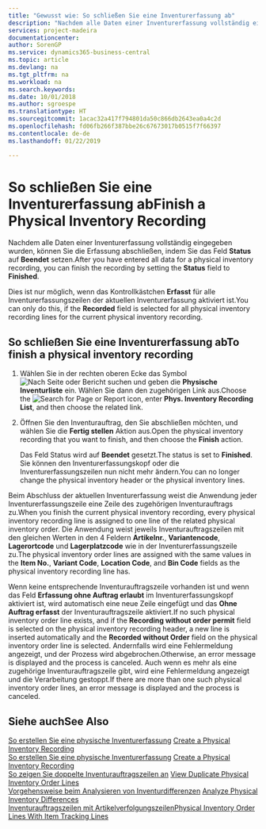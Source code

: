 ```yaml
---
title: "Gewusst wie: So schließen Sie eine Inventurerfassung ab"
description: "Nachdem alle Daten einer Inventurerfassung vollständig eingegeben wurden, können Sie die Erfassung abschließen, indem Sie das Feld Status auf Beendet setzen."
services: project-madeira
documentationcenter: 
author: SorenGP
ms.service: dynamics365-business-central
ms.topic: article
ms.devlang: na
ms.tgt_pltfrm: na
ms.workload: na
ms.search.keywords: 
ms.date: 10/01/2018
ms.author: sgroespe
ms.translationtype: HT
ms.sourcegitcommit: 1acac32a417f794801da50c866db2643ea0a4c2d
ms.openlocfilehash: fd06fb266f387bbe26c67673017b0515f7f66397
ms.contentlocale: de-de
ms.lasthandoff: 01/22/2019

---
```

# <a name="finish-a-physical-inventory-recording"></a><span data-ttu-id="58b38-103">So schließen Sie eine Inventurerfassung ab</span><span class="sxs-lookup"><span data-stu-id="58b38-103">Finish a Physical Inventory Recording</span></span>
<span data-ttu-id="58b38-104">Nachdem alle Daten einer Inventurerfassung vollständig eingegeben wurden, können Sie die Erfassung abschließen, indem Sie das Feld **Status** auf **Beendet** setzen.</span><span class="sxs-lookup"><span data-stu-id="58b38-104">After you have entered all data for a physical inventory recording, you can finish the recording by setting the **Status** field to **Finished**.</span></span>  

<span data-ttu-id="58b38-105">Dies ist nur möglich, wenn das Kontrollkästchen **Erfasst** für alle Inventurerfassungszeilen der aktuellen Inventurerfassung aktiviert ist.</span><span class="sxs-lookup"><span data-stu-id="58b38-105">You can only do this, if the **Recorded** field is selected for all physical inventory recording lines for the current physical inventory recording.</span></span>  

## <a name="to-finish-a-physical-inventory-recording"></a><span data-ttu-id="58b38-106">So schließen Sie eine Inventurerfassung ab</span><span class="sxs-lookup"><span data-stu-id="58b38-106">To finish a physical inventory recording</span></span>  

1.  <span data-ttu-id="58b38-107">Wählen Sie in der rechten oberen Ecke das Symbol ![Nach Seite oder Bericht suchen](../../media/ui-search/search_small.png "Nach Seite oder Bericht suchen") und geben die **Physische Inventurliste** ein. Wählen Sie dann den zugehörigen Link aus.</span><span class="sxs-lookup"><span data-stu-id="58b38-107">Choose the ![Search for Page or Report](../../media/ui-search/search_small.png "Search for Page or Report icon") icon, enter **Phys. Inventory Recording List**, and then choose the related link.</span></span>  
2.  <span data-ttu-id="58b38-108">Öffnen Sie den Inventurauftrag, den Sie abschließen möchten, und wählen Sie die **Fertig stellen** Aktion aus.</span><span class="sxs-lookup"><span data-stu-id="58b38-108">Open the physical inventory recording that you want to finish, and then choose the **Finish** action.</span></span>  

    <span data-ttu-id="58b38-109">Das Feld Status wird auf **Beendet** gesetzt.</span><span class="sxs-lookup"><span data-stu-id="58b38-109">The status is set to **Finished**.</span></span> <span data-ttu-id="58b38-110">Sie können den Inventurerfassungskopf oder die Inventurerfassungszeilen nun nicht mehr ändern.</span><span class="sxs-lookup"><span data-stu-id="58b38-110">You can no longer change the physical inventory header or the physical inventory lines.</span></span>  

<span data-ttu-id="58b38-111">Beim Abschluss der aktuellen Inventurerfassung weist die Anwendung jeder Inventurerfassungszeile eine Zeile des zugehörigen Inventurauftrags zu.</span><span class="sxs-lookup"><span data-stu-id="58b38-111">When you finish the current physical inventory recording, every physical inventory recording line is assigned to one line of the related physical inventory order.</span></span> <span data-ttu-id="58b38-112">Die Anwendung weist jeweils Inventurauftragszeilen mit den gleichen Werten in den 4 Feldern  **Artikelnr.**,  **Variantencode**, **Lagerortcode** und **Lagerplatzcode** wie in der Inventurerfassungszeile zu.</span><span class="sxs-lookup"><span data-stu-id="58b38-112">The physical inventory order lines are assigned with the same values in the **Item No.**, **Variant Code**, **Location Code**, and **Bin Code** fields as the physical inventory recording line has.</span></span>  

<span data-ttu-id="58b38-113">Wenn keine entsprechende Inventurauftragszeile vorhanden ist und wenn das Feld **Erfassung ohne Auftrag erlaubt** im Inventurerfassungskopf aktiviert ist, wird automatisch eine neue Zeile eingefügt und das **Ohne Auftrag erfasst** der Inventurauftragszeile aktiviert.</span><span class="sxs-lookup"><span data-stu-id="58b38-113">If no such physical inventory order line exists, and if the **Recording without order permit** field is selected on the physical inventory recording header, a new line is inserted automatically and the **Recorded without Order** field on the physical inventory order line is selected.</span></span> <span data-ttu-id="58b38-114">Andernfalls wird eine Fehlermeldung angezeigt, und der Prozess wird abgebrochen.</span><span class="sxs-lookup"><span data-stu-id="58b38-114">Otherwise, an error message is displayed and the process is canceled.</span></span> <span data-ttu-id="58b38-115">Auch wenn es mehr als eine zugehörige Inventurauftragszeile gibt, wird eine Fehlermeldung angezeigt und die Verarbeitung gestoppt.</span><span class="sxs-lookup"><span data-stu-id="58b38-115">If there are more than one such physical inventory order lines, an error message is displayed and the process is canceled.</span></span>  

## <a name="see-also"></a><span data-ttu-id="58b38-116">Siehe auch</span><span class="sxs-lookup"><span data-stu-id="58b38-116">See Also</span></span>  
 <span data-ttu-id="58b38-117">[So erstellen Sie eine physische Inventurerfassung](how-to-create-a-physical-inventory-recording.md) </span><span class="sxs-lookup"><span data-stu-id="58b38-117">[Create a Physical Inventory Recording](how-to-create-a-physical-inventory-recording.md) </span></span>  
 <span data-ttu-id="58b38-118">[So erstellen Sie eine physische Inventurerfassung](how-to-create-a-physical-inventory-recording.md) </span><span class="sxs-lookup"><span data-stu-id="58b38-118">[Create a Physical Inventory Recording](how-to-create-a-physical-inventory-recording.md) </span></span>  
 <span data-ttu-id="58b38-119">[So zeigen Sie doppelte Inventurauftragszeilen an](how-to-view-duplicate-physical-inventory-order-lines.md) </span><span class="sxs-lookup"><span data-stu-id="58b38-119">[View Duplicate Physical Inventory Order Lines](how-to-view-duplicate-physical-inventory-order-lines.md) </span></span>  
 <span data-ttu-id="58b38-120">[Vorgehensweise beim Analysieren von Inventurdifferenzen](how-to-analyze-physical-inventory-differences.md) </span><span class="sxs-lookup"><span data-stu-id="58b38-120">[Analyze Physical Inventory Differences](how-to-analyze-physical-inventory-differences.md) </span></span>  
 [<span data-ttu-id="58b38-121">Inventurauftragszeilen mit Artikelverfolgungszeilen</span><span class="sxs-lookup"><span data-stu-id="58b38-121">Physical Inventory Order Lines With Item Tracking Lines</span></span>](physical-inventory-order-lines-with-item-tracking-lines.md)

